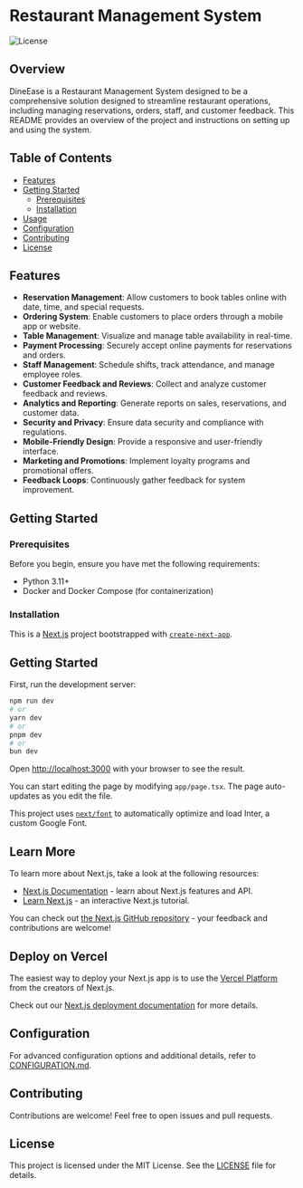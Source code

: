 # Restaurant Management System

![License](https://img.shields.io/badge/License-MIT-blue.svg)

## Overview

DineEase is a Restaurant Management System designed to be a comprehensive solution designed to streamline restaurant operations, including managing reservations, orders, staff, and customer feedback. This README provides an overview of the project and instructions on setting up and using the system.

## Table of Contents

- [Features](#features)
- [Getting Started](#getting-started)
  - [Prerequisites](#prerequisites)
  - [Installation](#installation)
- [Usage](#usage)
- [Configuration](#configuration)
- [Contributing](#contributing)
- [License](#license)

## Features

- **Reservation Management**: Allow customers to book tables online with date, time, and special requests.
- **Ordering System**: Enable customers to place orders through a mobile app or website.
- **Table Management**: Visualize and manage table availability in real-time.
- **Payment Processing**: Securely accept online payments for reservations and orders.
- **Staff Management**: Schedule shifts, track attendance, and manage employee roles.
- **Customer Feedback and Reviews**: Collect and analyze customer feedback and reviews.
- **Analytics and Reporting**: Generate reports on sales, reservations, and customer data.
- **Security and Privacy**: Ensure data security and compliance with regulations.
- **Mobile-Friendly Design**: Provide a responsive and user-friendly interface.
- **Marketing and Promotions**: Implement loyalty programs and promotional offers.
- **Feedback Loops**: Continuously gather feedback for system improvement.

## Getting Started

### Prerequisites

Before you begin, ensure you have met the following requirements:

- Python 3.11+
- Docker and Docker Compose (for containerization)

### Installation

This is a [Next.js](https://nextjs.org/) project bootstrapped with [`create-next-app`](https://github.com/vercel/next.js/tree/canary/packages/create-next-app).

## Getting Started

First, run the development server:

```bash
npm run dev
# or
yarn dev
# or
pnpm dev
# or
bun dev
```

Open [http://localhost:3000](http://localhost:3000) with your browser to see the result.

You can start editing the page by modifying `app/page.tsx`. The page auto-updates as you edit the file.

This project uses [`next/font`](https://nextjs.org/docs/basic-features/font-optimization) to automatically optimize and load Inter, a custom Google Font.

## Learn More

To learn more about Next.js, take a look at the following resources:

- [Next.js Documentation](https://nextjs.org/docs) - learn about Next.js features and API.
- [Learn Next.js](https://nextjs.org/learn) - an interactive Next.js tutorial.

You can check out [the Next.js GitHub repository](https://github.com/vercel/next.js/) - your feedback and contributions are welcome!

## Deploy on Vercel

The easiest way to deploy your Next.js app is to use the [Vercel Platform](https://vercel.com/new?utm_medium=default-template&filter=next.js&utm_source=create-next-app&utm_campaign=create-next-app-readme) from the creators of Next.js.

Check out our [Next.js deployment documentation](https://nextjs.org/docs/deployment) for more details.

## Configuration

For advanced configuration options and additional details, refer to [CONFIGURATION.md](CONFIGURATION.md).

## Contributing

Contributions are welcome! Feel free to open issues and pull requests.

## License

This project is licensed under the MIT License. See the [LICENSE](LICENSE) file for details.
